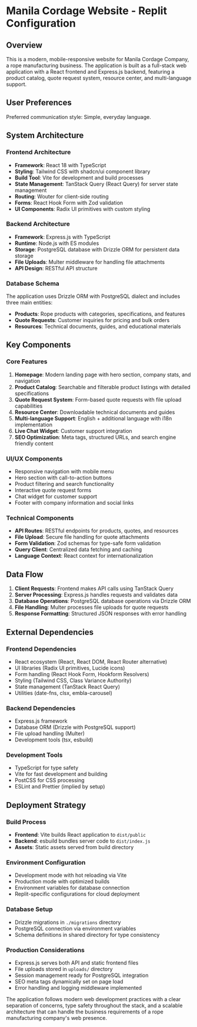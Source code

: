 # Manila Cordage Website - Replit Configuration

## Overview

This is a modern, mobile-responsive website for Manila Cordage Company, a rope manufacturing business. The application is built as a full-stack web application with a React frontend and Express.js backend, featuring a product catalog, quote request system, resource center, and multi-language support.

## User Preferences

Preferred communication style: Simple, everyday language.

## System Architecture

### Frontend Architecture
- **Framework**: React 18 with TypeScript
- **Styling**: Tailwind CSS with shadcn/ui component library
- **Build Tool**: Vite for development and build processes
- **State Management**: TanStack Query (React Query) for server state management
- **Routing**: Wouter for client-side routing
- **Forms**: React Hook Form with Zod validation
- **UI Components**: Radix UI primitives with custom styling

### Backend Architecture
- **Framework**: Express.js with TypeScript
- **Runtime**: Node.js with ES modules
- **Storage**: PostgreSQL database with Drizzle ORM for persistent data storage
- **File Uploads**: Multer middleware for handling file attachments
- **API Design**: RESTful API structure

### Database Schema
The application uses Drizzle ORM with PostgreSQL dialect and includes three main entities:
- **Products**: Rope products with categories, specifications, and features
- **Quote Requests**: Customer inquiries for pricing and bulk orders
- **Resources**: Technical documents, guides, and educational materials

## Key Components

### Core Features
1. **Homepage**: Modern landing page with hero section, company stats, and navigation
2. **Product Catalog**: Searchable and filterable product listings with detailed specifications
3. **Quote Request System**: Form-based quote requests with file upload capabilities
4. **Resource Center**: Downloadable technical documents and guides
5. **Multi-language Support**: English + additional language with i18n implementation
6. **Live Chat Widget**: Customer support integration
7. **SEO Optimization**: Meta tags, structured URLs, and search engine friendly content

### UI/UX Components
- Responsive navigation with mobile menu
- Hero section with call-to-action buttons
- Product filtering and search functionality
- Interactive quote request forms
- Chat widget for customer support
- Footer with company information and social links

### Technical Components
- **API Routes**: RESTful endpoints for products, quotes, and resources
- **File Upload**: Secure file handling for quote attachments
- **Form Validation**: Zod schemas for type-safe form validation
- **Query Client**: Centralized data fetching and caching
- **Language Context**: React context for internationalization

## Data Flow

1. **Client Requests**: Frontend makes API calls using TanStack Query
2. **Server Processing**: Express.js handles requests and validates data
3. **Database Operations**: PostgreSQL database operations via Drizzle ORM
4. **File Handling**: Multer processes file uploads for quote requests
5. **Response Formatting**: Structured JSON responses with error handling

## External Dependencies

### Frontend Dependencies
- React ecosystem (React, React DOM, React Router alternative)
- UI libraries (Radix UI primitives, Lucide icons)
- Form handling (React Hook Form, Hookform Resolvers)
- Styling (Tailwind CSS, Class Variance Authority)
- State management (TanStack React Query)
- Utilities (date-fns, clsx, embla-carousel)

### Backend Dependencies
- Express.js framework
- Database ORM (Drizzle with PostgreSQL support)
- File upload handling (Multer)
- Development tools (tsx, esbuild)

### Development Tools
- TypeScript for type safety
- Vite for fast development and building
- PostCSS for CSS processing
- ESLint and Prettier (implied by setup)

## Deployment Strategy

### Build Process
- **Frontend**: Vite builds React application to `dist/public`
- **Backend**: esbuild bundles server code to `dist/index.js`
- **Assets**: Static assets served from build directory

### Environment Configuration
- Development mode with hot reloading via Vite
- Production mode with optimized builds
- Environment variables for database connection
- Replit-specific configurations for cloud deployment

### Database Setup
- Drizzle migrations in `./migrations` directory
- PostgreSQL connection via environment variables
- Schema definitions in shared directory for type consistency

### Production Considerations
- Express.js serves both API and static frontend files
- File uploads stored in `uploads/` directory
- Session management ready for PostgreSQL integration
- SEO meta tags dynamically set on page load
- Error handling and logging middleware implemented

The application follows modern web development practices with a clear separation of concerns, type safety throughout the stack, and a scalable architecture that can handle the business requirements of a rope manufacturing company's web presence.